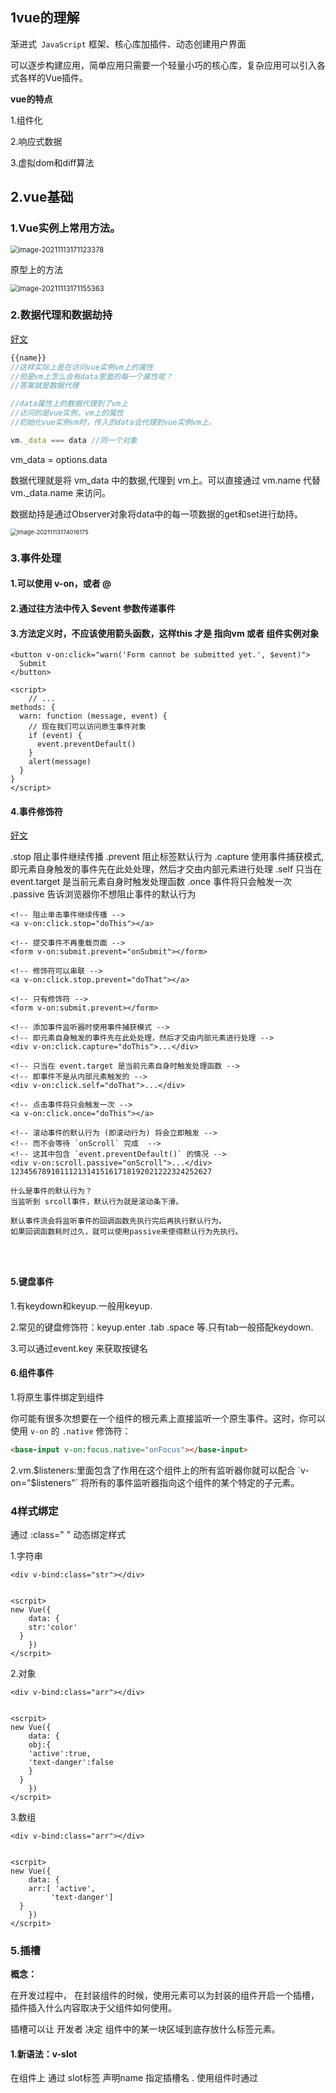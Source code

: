 ## 	1vue的理解

渐进式` JavaScript` 框架、核心库加插件、动态创建用户界面

可以逐步构建应用，简单应用只需要一个轻量小巧的核心库，复杂应用可以引入各式各样的Vue插件。



**vue的特点**

1.组件化

2.响应式数据

3.虚拟dom和diff算法



## 2.vue基础



### 1.Vue实例上常用方法。

<img src="https://raw.githubusercontent.com/LitterStudent/Cloud-picture/main/202112011359898.png?token=AP3MTU7DGMYJC4SDW3F5GMDBU4HX2" alt="image-20211113171123378" style="zoom:80%;" />



原型上的方法

<img src="https://raw.githubusercontent.com/LitterStudent/Cloud-picture/main/202112011359825.png?token=AP3MTU52JFBZARKRFXQHAB3BU4HYE" alt="image-20211113171155363" style="zoom: 80%;" />



### 2.数据代理和数据劫持

[好文](https://blog.csdn.net/weixin_44976833/article/details/104540455)

```js
{{name}}
//这样实际上是在访问vue实例vm上的属性
//但是vm上怎么会有data里面的每一个属性呢？
//答案就是数据代理

//data属性上的数据代理到了vm上
//访问的是vue实例，vm上的属性
//初始化vue实例vm时，传入的data会代理到vue实例vm上。

vm._data === data //同一个对象
```

vm_data = options.data

数据代理就是将 vm_data 中的数据,代理到 vm上。可以直接通过 vm.name 代替 vm._data.name 来访问。

数据劫持是通过Observer对象将data中的每一项数据的get和set进行劫持。

<img src="https://raw.githubusercontent.com/LitterStudent/Cloud-picture/main/202112011359538.png?token=AP3MTU5CWQU6FOQBSMBDS6TBU4HYI" alt="image-20211113174016175" style="zoom:67%;" />



### 3.事件处理

#### 1.可以使用 v-on，或者 @

#### 2.通过往方法中传入 $event 参数传递事件

#### 3.方法定义时，不应该使用箭头函数，这样this 才是 指向vm 或者 组件实例对象

```vue
<button v-on:click="warn('Form cannot be submitted yet.', $event)">
  Submit
</button>

<script>
    // ...
methods: {
  warn: function (message, event) {
    // 现在我们可以访问原生事件对象
    if (event) {
      event.preventDefault()
    }
    alert(message)
  }
}
</script>
```



#### 4.事件修饰符

[好文](https://blog.csdn.net/weixin_46071217/article/details/108654509)

.stop 阻止事件继续传播
.prevent 阻止标签默认行为
.capture 使用事件捕获模式,即元素自身触发的事件先在此处处理，然后才交由内部元素进行处理
.self 只当在 event.target 是当前元素自身时触发处理函数
.once 事件将只会触发一次
.passive 告诉浏览器你不想阻止事件的默认行为

```vue
<!-- 阻止单击事件继续传播 -->
<a v-on:click.stop="doThis"></a>

<!-- 提交事件不再重载页面 -->
<form v-on:submit.prevent="onSubmit"></form>

<!-- 修饰符可以串联 -->
<a v-on:click.stop.prevent="doThat"></a>

<!-- 只有修饰符 -->
<form v-on:submit.prevent></form>

<!-- 添加事件监听器时使用事件捕获模式 -->
<!-- 即元素自身触发的事件先在此处处理，然后才交由内部元素进行处理 -->
<div v-on:click.capture="doThis">...</div>

<!-- 只当在 event.target 是当前元素自身时触发处理函数 -->
<!-- 即事件不是从内部元素触发的 -->
<div v-on:click.self="doThat">...</div>

<!-- 点击事件将只会触发一次 -->
<a v-on:click.once="doThis"></a>

<!-- 滚动事件的默认行为 (即滚动行为) 将会立即触发 -->
<!-- 而不会等待 `onScroll` 完成  -->
<!-- 这其中包含 `event.preventDefault()` 的情况 -->
<div v-on:scroll.passive="onScroll">...</div>
123456789101112131415161718192021222324252627

什么是事件的默认行为？
当监听到 srcoll事件，默认行为就是滚动条下滑。

默认事件流会将监听事件的回调函数先执行完后再执行默认行为。
如果回调函数耗时过久，就可以使用passive来使得默认行为先执行。




```



#### 5.键盘事件

1.有keydown和keyup.一般用keyup. 

2.常见的键盘修饰符：keyup.enter .tab .space 等.只有tab一般搭配keydown.

3.可以通过event.key 来获取按键名



#### 6.组件事件

1.将原生事件绑定到组件

你可能有很多次想要在一个组件的根元素上直接监听一个原生事件。这时，你可以使用 `v-on` 的 `.native` 修饰符：

```html
<base-input v-on:focus.native="onFocus"></base-input>
```

2.vm.$listeners:里面包含了作用在这个组件上的所有监听器你就可以配合 `v-on="$listeners"` 将所有的事件监听器指向这个组件的某个特定的子元素。





### 4样式绑定



通过  :class=" " 动态绑定样式

1.字符串

```vue
<div v-bind:class="str"></div>


<scrpit>
new Vue({
    data: {
  	str:'color'
  }
    })
</scrpit>
```

2.对象

```vue
<div v-bind:class="arr"></div>


<scrpit>
new Vue({
    data: {
  	obj:{
  	'active':true,
    'text-danger':false
  	}
  }
    })
</scrpit>
```

3.数组

```vue
<div v-bind:class="arr"></div>


<scrpit>
new Vue({
    data: {
  	arr:[ 'active',
         'text-danger']
  }
    })
</scrpit>

```





### 5.插槽

**概念：**

在开发过程中， 在封装组件的时候，使用元素<slot>可以为封装的组件开启一个插槽，插件插入什么内容取决于父组件如何使用。

 插槽可以让 开发者 决定 组件中的某一块区域到底存放什么标签元素。





#### 1.新语法：v-slot    

在组件上 通过 slot标签 声明name 指定插槽名 . 使用组件时通过<template>和v-slot指定插槽名称。还有默认插槽。

```html
<div class="container">
  <header>
    <slot name="header"></slot>
  </header>
  <main>
    <slot></slot>
  </main>
  <footer>
    <slot name="footer"></slot>
  </footer>
</div>

<base-layout>
  <template v-slot:header>
    <h1>Here might be a page title</h1>
  </template>

  <p>A paragraph for the main content.</p>
  <p>And another one.</p>

  <template v-slot:footer>
    <p>Here's some contact info</p>
  </template>
</base-layout>
```

在组件上 通过 slot标签 声明name 指定插槽名 . 使用组件时通过<template>和v-slot指定插槽名称。还有默认插槽。

![image-20211223171502325](https://raw.githubusercontent.com/LitterStudent/Cloud-picture/main/image-20211223171502325.png)

#### 2.旧语法 ： slot:name

```html
<base-layout>
  <template slot="header">
    <h1>Here might be a page title</h1>
  </template>

  <p>A paragraph for the main content.</p>
  <p>And another one.</p>

  <template slot="footer">
    <p>Here's some contact info</p>
  </template>
</base-layout>

或者直接把 slot attribute 用在一个普通元素上：

<base-layout>
  <h1 slot="header">Here might be a page title</h1>

  <p>A paragraph for the main content.</p>
  <p>And another one.</p>

  <p slot="footer">Here's some contact info</p>
</base-layout>
```

#### 3.作用域插槽

##### 1.前言：渲染作用域

vue中有渲染作用域的概念，父级模板里的所有内容都是在父级作用域中编译的，子模版的所有内容都是在子作用域中编译的。

![image-20211223172402430](https://raw.githubusercontent.com/LitterStudent/Cloud-picture/main/image-20211223172402430.png)

```vue
//子组件  show-name
<template>
	<div>
        <template v-for="(item,index) in names" :key="item">
			<slot name='haha' :item="item" :index="index"></slot>
		</template>
    </div>
</template>

// 父组件
<template>
	<show-name>
    	<template v-solt:haha='slotProps'>
            <button>
            {{slotProps.item}}-{{slotProps.index}}    
    		</button>
		</template>
    </show-name>
</template>

// 当子组件只有一个插槽时，父组件在调用时可以省略 <template> ,直接将 v-slot 添加到 子组件标签上
// 独占默认插槽
<template>
	<show-name v-solt:haha='slotProps'>
            <button>
            {{slotProps.item}}-{{slotProps.index}}    
    		</button>
    </show-name>
</template>
```



## 3.组件

组件的优点：可以复用组件代码，可以使得js，html，css的引用关系明确。



### 1.创建组件的两种方式

```js
//1. 使用Vue.extend,传入options，生成一个 vuecomponent构造函数，然后将该构造函数传入new Vue中，Vue实例会自动帮我们调用vuecomponent构造函数
 var component = Vue.extend({
 //name :'ddd' 可以在Vue.exntnd中定义name指定组件在开发者工具中的名字
    template:'',
    data:function(){
        return {
            .......
        }
    },
    props:[],
    computed:{
        
    },
    methods:{
        
    },
    watch:{
        
    }
    )
     
//2.直接定义成对象，但是vue实例内部接收到组件对象时会自动调用Vue.extend方法
var component = {
    template:'',
    data:function(){
        return {
            .......
        }
    },
    props:[],
    computed:{
        
    },
    methods:{
        
    },
    watch:{
        
    }
```



### 2.组件的全局注册

```javascript
// 第一个参数组件名，就是我们在html了 使用的标签名

Vue.component('my-component-name',{
    template:'',
    data:function(){
        return {
            .......
        }
    },
    props:[],
    computed:{
        
    },
    methods:{
        
    },
    watch:{
        
    }
    
})

//全局注册后的组件，能够后面的new Vue() 创建的根实例种使用。
new Vue（{
 el:'',
 template:'',
 data:[],
 methods:{},
     ....
}）
```

### 3.局部注册

```javascript
//1.使用一个普通的对象来定义 一个组件
var component = {
    ...
}
//2.然后在new Vue() 的过程中加入进去，新生成的vue实例就可以在模板中使用设个组件
new Vue({
    el:'#app',
    components:{
    'conponent-name1':component
}
})

//使用ES6模块 看起来就是

import 'ComponentA' from './ComponentA.vue'

export default {
    components:{
        ComponentA
    }
}
    
```

### 4.组件开发层级



通过new Vue()生成 Root节点，

new Vue中只有一个组件app,app内再放入所有其他组件

<img src="https://raw.githubusercontent.com/LitterStudent/Cloud-picture/main/202112011359481.png?token=AP3MTU7OSXL7RWEA7OLNZXLBU4HYU" alt="image-20211114195055825" style="zoom:50%;" />



<img src="https://raw.githubusercontent.com/LitterStudent/Cloud-picture/main/202112011359664.png?token=AP3MTUZVR26O7SN2UFCLW7TBU4HYW" alt="image-20211114194942520" style="zoom:50%;" />



### 5.组件中的this指向

组件中的 methods中的函数,computed中的函数,watch中的函数,data中的函数，它们的this都是指向vueComponent



new Vue中的 methods中的函数,computed中的函数,watch中的函数,data中的函数，它们的this都是指向Vue实例



因为组件是可复用的 Vue 实例，所以它们与 `new Vue` 接收相同的选项，例如 `data`、`computed`、`watch`、`methods` 以及生命周期钩子等。仅有的例外是像 `el` 这样根实例特有的选项。



### 6.Vue.prototype

VueComponent.prototype.__proto __=== Vue.prototype

为了让vue组件的实例对象可以访问的vue原型上的方法。



![image-20211115000542851](https://raw.githubusercontent.com/LitterStudent/Cloud-picture/main/202112011359840.png?token=AP3MTUZ2GLUFRK22Q2A2A63BU4HY4)

### 7.Vue文件编写

1.Vue文件命名开头要大写 HelloWorld.vue

2.Vue内的style标签可以通过 scoped属性将样式作用范围限制到该Vue文件内。否则所有Vue文件的样式都会汇总到一个css文件，可能会重名。

3.可以通过安装less-loader来是的<style lang='less'>可执行。npm i less-loader@7  指定安装版本7，因为Vue@cli的webapck版本是4,只能用版本7,less版本8和9是为webpack5服务。



### 8.attributes

通常往一个组件上 添加 attribute可以分为两类，一类是 可以作为 prop的attribute(即自定义的 attribute),另一种是非prop的attribute(即标签内置的 attribute 如 id class style). 可以作为 prop的attribute。

后者的继承默认是继承在组件的根标签上的attribute中。如果不希望根标签继承 attribute ,可以在组件中设置 inheritAttrs:false,然后使用$attrs, 将attribute 绑定到要继承的标签上。

```vue
// header组件
<template>
<div>
	<h2 v-bind="$attrs ">
    </h2>    
</div>    
</template>

<script>
export default {
    inheritAttrs: false,
    props:{
        ....
    }
    ....
}
</script>
```

当组件时有多个根时，我们需要通过 $attrs 来指定要绑定到哪个根标签上。  

```vue
// header组件
<template>
<div v-bind = "$attrs">
	<h2>
    </h2>    
</div>
<div>
	<h2>
    </h2>    
</div>    
</template>

```



## 4.Vue@CLI

Vue脚手架创建的项目中：

页面在public/index.html中，创建了id为app的容器

<img src="https://raw.githubusercontent.com/LitterStudent/Cloud-picture/main/202112011359617.png?token=AP3MTUYRZSJNRPHHIYGGI3DBU4HY6" alt="image-20211115015114854" style="zoom:50%;" />

在入口文件src/main.js中，通过调用render函数的参数,creatElement()函数，将收到的App.vue编译成真正的DOM后挂载到了app上。

<img src="https://raw.githubusercontent.com/LitterStudent/Cloud-picture/main/202112011359071.png?token=AP3MTU2NXEVQSZJMYWGCLRDBU4HZC" alt="image-20211115015210797" style="zoom:50%;" />

1.import Vue from 'vue' ，通过ES6module语法导入的Vue是 vue.runtime.esm.js，没有解析模板的功能.无法像直接导入vue.js那样在new Vue的过程中直接通过 template 指定模板让vue编译。

2.导入残缺版的vue是因为后续webapck打包文件时会将Vue文件解析成浏览器识别的文件，不需要用到Vue.js的解析模板的功能。所以使用残缺版减少打包后的文件体积。

```
	关于不同版本的Vue：
	
		1.vue.js与vue.runtime.xxx.js的区别：
				(1).vue.js是完整版的Vue，包含：核心功能+模板解析器。
				(2).vue.runtime.xxx.js是运行版的Vue，只包含：核心功能；没有模板解析器。

		2.因为vue.runtime.xxx.js没有模板解析器，所以不能使用template配置项，需要使用
			render函数接收到的createElement函数去指定具体内容。
```

<img src="https://raw.githubusercontent.com/LitterStudent/Cloud-picture/main/202112011359523.png?token=AP3MTU2FZZ7P4HPWOSRV7X3BU4HZE" alt="image-20211115015628620" style="zoom: 50%;" />

<img src="https://raw.githubusercontent.com/LitterStudent/Cloud-picture/main/202112011359881.png?token=AP3MTUZEYQKEBSJCZKLBKRDBU4HZI" alt="image-20211115015500029" style="zoom: 80%;" />

<img src="https://raw.githubusercontent.com/LitterStudent/Cloud-picture/main/202112011359864.png?token=AP3MTU6OCJUUKENG5KJHUCTBU4HZM" alt="image-20211115015929613" style="zoom:50%;" />



### 1.vue.config.js

默认配置可以通过命令输出

vue inspect > output.js  



可以在package.json同层下添加vue.config.js 配置文件

[官方配置文档](https://cli.vuejs.org/zh/config/#pages)

```js
module.exports = {
  pages: {
    index: {
      // page 的入口
      entry: 'src/index/main.js',
   
  }
}
```



### 2.Vue中的webpack版本等信息

默认是4.46，稳定。

![image-20211115150954884](https://raw.githubusercontent.com/LitterStudent/Cloud-picture/main/202112011359503.png?token=AP3MTU73MLMPVNV5EIZ7NCLBU4HZU)



### 3.跨域解决

在开发情况下解决跨域，可以通过vue脚手架配置 webpack 自带的代理服务器。

端口号4000是真正服务器请求的端口地址。通过代理服务器请求8080端口。

代理服务器的根目录就是public目录。

缺点：只能配置一个服务器的代理服务器，public下有的静态资源会被默认加载出来，不会再向服务器发送请求。

```js
module.exports = {
  devServer: {
    proxy: 'http://localhost:4000'
  },
  port:8080
}
```



配置代理的第二种方式：

```js
module.exports = {
  devServer: {
    proxy: {
      '/api': {       //将带有api的路径 替换成空 ，再访问url
        target: '<url>',
        pathRewrite: {'^/api1':''}
        ws: true,
        changeOrigin: true
      },
      '/foo': {
        target: '<other_url>'
      }
    }
  }
}
```



### 4. NODE_ENV

首先介绍 **process.env**.  **process.env**是Node.js中的一个环境变量对象。vue-cli是由 webpack搭建的，而webapck是用node写的。

所以vue中可以访问到 process.env.

当使用  npm run serve 启动时 可以看到process.env的默认值是这样的。

![image-20211130221514735](https://raw.githubusercontent.com/LitterStudent/Cloud-picture/main/202112011359976.png?token=AP3MTU5XWVCELUB6IS2VVLDBU4HZY)

vue-cli有三种模式。如图。

![image-20211130221628922](https://raw.githubusercontent.com/LitterStudent/Cloud-picture/main/202112011400416.png?token=AP3MTU3YAU4NYH5GDKXCIULBU4HZ6)

所以我们可以通过在 .env.development 和.env.production 文件中分别配置不同的路径，例如BASE_URL。



### 5.执行原理

10集 开始

![image-20211222002035570](https://raw.githubusercontent.com/LitterStudent/Cloud-picture/main/image-20211222002035570.png)



执行 vue-cli-service serve 时，会到 node_modultes/bin 下找 vue-cli-service, 而 该文件是个软链接，真实地址是在 node_modules\@vue\cli-service\bin\vue-cli-service.js  下，

![image-20211222002728304](https://raw.githubusercontent.com/LitterStudent/Cloud-picture/main/image-20211222002728304.png)

所以会到 node_modules\@vue\cli-service\package.json 文件夹下执行bin 命令

![image-20211222004143983](https://raw.githubusercontent.com/LitterStudent/Cloud-picture/main/image-20211222004143983.png)

然后执行  node_modules\@vue\cli-service\bin\vue-cli-service.js  文件

command 就是 service 或者 build

![image-20211222004706763](https://raw.githubusercontent.com/LitterStudent/Cloud-picture/main/image-20211222004706763.png)

## 5.Vue组件自定义事件



1.props可以传入接收到父组件的数据或者**方法**，当是方法时可以通过方法修改父组件的数据。

2.可以通过**v-on监听组件**抛出的自定义事件，从而子组件向父组件传递信息。

3.也可以在父组件中的mouted函数内通过this.$ref获取子组件实例调用.$on或者.$once来注册监听事件

```js
	<!-- 通过父组件给子组件绑定一个自定义事件实现：子给父传递数据（第一种写法，使用@或v-on） -->
	    <Student @atguigu="getStudentName" @demo="m1"/>

		<!-- 通过父组件给子组件绑定一个自定义事件实现：子给父传递数据（第二种写法，使用ref） -->
		<Student ref="student" @click.native="show"/>
            
         mounted() {
			this.$refs.student.$on('atguigu',this.getStudentName) //绑定自定义事件
			// this.$refs.student.$once('atguigu',this.getStudentName) //绑定自定义事件（一次性）
		},
```

其中， 如果是在组件上，则$refs.名称 为 VueComponent 实例。如果在普通标签上，则输出的是普通标签。

![image-20211224094738058](https://raw.githubusercontent.com/LitterStudent/Cloud-picture/main/image-20211224094738058.png)



4.可以通过this.$ref.student.off()来解绑自定义事件

```js
mouted(){
 this.$ref.student.$on('myEvent',myfunciton)
}
```

5.当子组件实例实例被销毁时，或则vm实例被销毁时。子组件自定义的事件就会失效。但是原生事件仍然有效。

6.自定义事件的回调中的this.

```js
mounted() {
    //这样写getStudentName内的 this 是指向 父组件实例
    //推荐这么写
			this.$refs.student.$on('atguigu',this.getStudentName)
    //这样写 this是指向子组件实例 student
           this.$refs.student.$on('atguigu',function(){
               console.log(this)
           })
			}

```

7.在组件上设置监听事件vue都默认将这些事件看做自定义事件，即不是原生事件，要想在vue组件上监听原生事件就得加.native.这样vue就会在组件的模板的根元素上添加原生事件监听。

```js
<student @click.natve = "myAction" />
```



## 6.Vue中的动画

通过 <transition> 标签将要使用动画的一个元素包裹在内，如果是多个元素要使用动画，可以使用<transition-group>包裹多个标签，同时需要在每个标签上添加key.



Vue的动画有6个状态, v-enter-from ,v-leave-to:刚进入, v-enter-to v-leave-from:刚要退出。当使用transition过度效果实现动画时就要用到这四个属性。

1. `v-enter-from`：定义进入过渡的开始状态。在元素被插入之前生效，在元素被插入之后的下一帧移除。
2. `v-enter-active`：定义进入过渡生效时的状态。在整个进入过渡的阶段中应用，在元素被插入之前生效，在过渡/动画完成之后移除。这个类可以被用来定义进入过渡的过程时间，延迟和曲线函数。
3. `v-enter-to`：定义进入过渡的结束状态。在元素被插入之后下一帧生效 (与此同时 `v-enter-from` 被移除)，在过渡/动画完成之后移除。
4. `v-leave-from`：定义离开过渡的开始状态。在离开过渡被触发时立刻生效，下一帧被移除。
5. `v-leave-active`：定义离开过渡生效时的状态。在整个离开过渡的阶段中应用，在离开过渡被触发时立刻生效，在过渡/动画完成之后移除。这个类可以被用来定义离开过渡的过程时间，延迟和曲线函数。
6. `v-leave-to`：离开过渡的结束状态。在离开过渡被触发之后下一帧生效 (与此同时 `v-leave-from` 被移除)，在过渡/动画完成之后移除。

![image-20211224214336852](https://raw.githubusercontent.com/LitterStudent/Cloud-picture/main/image-20211224214336852.png)

### 1.过渡动画

实现案例

```vue
<template>
  <div>
    <transition name='title2'>
      <h2 v-show="isShow">nihao</h2>
    </transition>
    <button @click="btnClick">显示|消失</button>
  </div>
</template>

<script>
export default {
  name: 'App',
  data(){
    return {
      isShow:true
    }
  },
  components:{
  },
  methods:{
    btnClick(){
      this.isShow = !this.isShow
    }
  }
}
</script>

<style>

.title2-enter-from,.title2-leave-to {
  transform: translateX(200px);
  opacity: 0;
}
.title2-leave-from,.title2-enter-to {
  transform: translateX(0px);
  opacity: 1;
}
.title2-enter-active,.title2-leave-active {
  transition: all  2s ease;
}

</style>
```

实现原理：

当插入或删除包含在 transition 组件中的元素时，Vue会做以下处理：

1.自动嗅探目标元素是否使用了css过渡或者动画，如果有，那么在恰当的时机添加，删除 css 类名。

2.如果 transition 组件提供了 javaScript 钩子函数，这些钩子函数将在恰当的时机被调用。

![GIF2](https://raw.githubusercontent.com/LitterStudent/Cloud-picture/main/GIF2.gif)



![image-20211224221113919](https://raw.githubusercontent.com/LitterStudent/Cloud-picture/main/image-20211224221113919.png)



![image-20211224220934406](https://raw.githubusercontent.com/LitterStudent/Cloud-picture/main/image-20211224220934406.png)



### 2.关键帧动画 animation

但是我们直接使用 anmation 去指定动画 ，只使用另外两个属性就可: v-enter-active ,v-leave-active.

![image-20211224214336852](https://raw.githubusercontent.com/LitterStudent/Cloud-picture/main/image-20211224214336852.png)

案例一

```vue
<template>
  <div>
    <!-- animation 动画 -->
    <button @click="btnClick">显示|消失</button>
    <transition name='title2'>
      <h2 v-show="isShow">nihao</h2>
    </transition>
  </div>
</template>

<script>


export default {
  name: 'App',
  data(){
    return {
      isShow:true
    }
  },
  components:{
  },
  methods:{
    btnClick(){
      this.isShow = !this.isShow
    }
  }
}
</script>

<style>


.title2-enter-active {
  animation: bounce 1s ease;
}
.title2-leave-active {
  animation: bounce 1s ease reverse;
}


@keyframes bounce{
  0% {
    transform: scale(0);
  }

  50% {
    transform: scale(1.2);
  }

  100% {
    transform: scale(1);
  }
}

#app {
  font-family: Avenir, Helvetica, Arial, sans-serif;
  -webkit-font-smoothing: antialiased;
  -moz-osx-font-smoothing: grayscale;
  text-align: center;
  color: #2c3e50;
  margin-top: 60px;
}
</style>

```

![GIF3](https://raw.githubusercontent.com/LitterStudent/Cloud-picture/main/GIF3.gif)

案例二

```js
/* 可以设置不同的进入和离开动画 */
/* 设置持续时间和动画函数 */
.slide-fade-enter-active {
  transition: all .3s ease;
}
.slide-fade-leave-active {
  transition: all .8s cubic-bezier(1.0, 0.5, 0.8, 1.0);
}
.slide-fade-enter, .slide-fade-leave-to
/* .slide-fade-leave-active for below version 2.1.8 */ {
  transform: translateX(10px);
  opacity: 0;
}
```

<img src="https://raw.githubusercontent.com/LitterStudent/Cloud-picture/main/202112011400016.png?token=AP3MTU6QVS2PPJRCLYWAIPDBU4H2M" alt="image-20211116150200322" style="zoom:50%;" />

<img src="https://raw.githubusercontent.com/LitterStudent/Cloud-picture/main/202112011400483.png?token=AP3MTU2JY7DCYCTK5V75WQDBU4H2Q" alt="image-20211116150149154" style="zoom:50%;" />

### 3.transition标签额外属性

#### 1.mode

<transition>标签除了 name属性，比较常用的还有 mode属性。当标签内有两个以上的元素要切换时，一个会执行消失动画，一个会执行显示动画，默认情况下是两个元素同时执行的，如下面图一所示。然而如果把这些标签替换成组件的话，这样的显示就会看起来很乱。当我们使用动态组件，或者使用路由的时候，来回切换组件时，我们不希望切换的两个组件之间的消失和显示动画一起执行，而是先让当前组件先消失，切换到目标组件再出现。如下面的图二所示。

![GIF - 副本](https://raw.githubusercontent.com/LitterStudent/Cloud-picture/main/GIF%20-%20%E5%89%AF%E6%9C%AC.gif)

​								----------------------------------------------------------------分割线-----------------------------------------------------------

![GIF4](https://raw.githubusercontent.com/LitterStudent/Cloud-picture/main/GIF4.gif)

代码如下

```vue
<template>
  <div>
    <button @click="btnClick">显示|消失</button>
    <transition name='title2' >
      <h2 v-if="isShow">nihao2</h2>
      <h2 v-else>hello1</h2>
    </transition>
  </div>
</template>

<script>


export default {
  name: 'App',
  data(){
    return {
      isShow:true
    }
  },
  components:{
  },
  methods:{
    btnClick(){
      this.isShow = !this.isShow
    }
  }
}
</script>

<style>

.title2-enter-from,.title2-leave-to {
  transform: translateX(200px);
  opacity: 0;
}
.title2-leave-from,.title2-enter-to {
  transform: translateX(0px);
  opacity: 1;
}

.title2-enter-active,.title2-leave-active {
  transition: all  2s ease;
}

#app {
  font-family: Avenir, Helvetica, Arial, sans-serif;
  -webkit-font-smoothing: antialiased;
  -moz-osx-font-smoothing: grayscale;
  text-align: center;
  color: #2c3e50;
  margin-top: 60px;
}
</style>

```

而 <transition>标签上的 mode属性可以指定 哪一个动画（显示或者消失）先执行。

mode: out-in  先执行消失动画，再执行进入动画

​			in-out  先执行进入动画，再执行消失动画

这是 out-in 

![GIF4](https://raw.githubusercontent.com/LitterStudent/Cloud-picture/main/GIF4.gif)

这是 in-out

![GIF5](https://raw.githubusercontent.com/LitterStudent/Cloud-picture/main/GIF5.gif)

#### 2. appear

当我们希望第一次加载页面时就能显示动画，就可以 加上 appear标签。

![GIF6](https://raw.githubusercontent.com/LitterStudent/Cloud-picture/main/GIF6.gif)



#### 3.动画attribute

![image-20211225104901392](https://raw.githubusercontent.com/LitterStudent/Cloud-picture/main/image-20211225104901392.png)

![image-20211225104831661](https://raw.githubusercontent.com/LitterStudent/Cloud-picture/main/image-20211225104831661.png)



### 4.animate.css

1.导入 nm install animate.css 

2.在 main.js 导入 import './animate.css'

3.在 enter-active 和 leave-active 类上分别添加相反的 animation 动画

[animate.css官网](https://animate.style/) ，可以找到动画名称和效果

```css
.title2-enter-active {
  animation: backInDown  0.5s ease;
}
.title2-leave-active{
  animation: backInDown  0.5s ease reverse;
}
```

4.当使用<transition>标签上的attribute指定动画时，需要添加 **animate__animated**，这时一个基础样式。

![image-20211225104831661](https://raw.githubusercontent.com/LitterStudent/Cloud-picture/main/image-20211225104831661.png)

查看源代码可以看到，animated实现了 animation 的 时间间隔等的设置。

![image-20211225105813882](https://raw.githubusercontent.com/LitterStudent/Cloud-picture/main/image-20211225105813882.png)

### 5.gsap

某些情况下我们希望通过js来完成动画。可以使用 gsap 库。     

#### 1.transition的js钩子

![image-20211225112728935](https://raw.githubusercontent.com/LitterStudent/Cloud-picture/main/image-20211225112728935.png)



2.安装 gasp. npm install gasp 

3.在使用的 js 代码中 导入 import 'gsap'

4.一般都是在 enter 和 after中使用 gsap

![image-20211225112934901](https://raw.githubusercontent.com/LitterStudent/Cloud-picture/main/image-20211225112934901.png)



5.案例

![GIF7](https://raw.githubusercontent.com/LitterStudent/Cloud-picture/main/GIF7.gif)

```vue
<template>
  <div>
    <input type="number" step="100" v-model="counter">
    <h2>当前的number为 {{ showNumber.toFixed(0) }}</h2>
  </div>
</template>

<script>
import gsap from 'gsap'

export default {
  name: 'App',
  data(){
    return {
      isShow:true,
      counter:0,
      showNumber:0
    }
  },
  components:{
  },
  watch:{
    counter(newValue){
      gsap.to(this,{ duration:1,showNumber: newValue});
    }
  },
  methods:{
    btnClick(){
      console.log(this.isShow)
      this.isShow = !this.isShow
    }
  }
}
</script>

<style>

.title2-enter-active {
  animation: backInDown  0.5s ease;
}
.title2-leave-active{
  animation: backInDown  0.5s ease reverse;
}
#app {
  font-family: Avenir, Helvetica, Arial, sans-serif;
  -webkit-font-smoothing: antialiased;
  -moz-osx-font-smoothing: grayscale;
  text-align: center;
  color: #2c3e50;
  margin-top: 60px;
}
</style>

```



### 6.transition-group

当要使用列表（即多个元素）动画时，就得使用 transition-group.可以通过 tag 来声明 将 <transition-group> 替换成某个元素。

![image-20211225135936264](https://raw.githubusercontent.com/LitterStudent/Cloud-picture/main/image-20211225135936264.png)

当元素为块级元素时，无法显示完整动画，要显示动画效果的话，要display:inline-block

![GIF8](https://raw.githubusercontent.com/LitterStudent/Cloud-picture/main/GIF8.gif)

```vue
<template>
  <div>
      <div>
      <button @click="addNum">添加数字</button>
      <button @click="deleteNum">删除数字</button>
      </div>
      <transition-group name="dong" tag='p'>
        <span v-for="(item,index) in arr" :key='index' style="margin:10px;display:inline-block">{{item}}</span>
      </transition-group>
  </div>
</template>

<script>
import gsap from 'gsap'

export default {
  name: 'App',
  data(){
    return {
      arr:[1,2,3,4,5],
      nowCount:5
    }
  },
  components:{
  },
  watch:{
    counter(newValue){
      gsap.to(this,{ duration:1,showNumber: newValue});
    }
  },
  methods:{
    addNum(){
      const random = (Math.random()*this.arr.length).toFixed(0)
      this.arr.splice(random,0,++this.nowCount)
    },
    deleteNum(){
      this.arr.splice(this.arr.length-1,1)
    }
  }
}

</script>

<style>

.dong-enter-from,.dong-leave-to{
  opacity: 0;
  transform: translateY(20px);
}
.dong-enter-to,.dong-leave-from{
  opacity: 1;
}
.dong-enter-active,.dong-leave-active {
  transition: all 1s ease;
}


#app {
  font-family: Avenir, Helvetica, Arial, sans-serif;
  -webkit-font-smoothing: antialiased;
  -moz-osx-font-smoothing: grayscale;
  text-align: center;
  color: #2c3e50;
  margin-top: 60px;
}
</style>

```

进一步完善案例一：案例一中只有 新加入的元素有动画。

![image-20211225140423426](https://raw.githubusercontent.com/LitterStudent/Cloud-picture/main/image-20211225140423426.png)

所以只要加上这一项就会有动画,vue内部会自动帮我们完成 transform 的动画

```css
.dong-move {
  transition: transform 1s ease;
}
```

但是只有在加入新元素时，其他元素才有动画效果，删除时还是很生硬地瞬间移动。这是因为在原有元素被删除的动画执行的过程中，元素仍然占有位置，所以其他元素无法执行动画。

![GIF9](https://raw.githubusercontent.com/LitterStudent/Cloud-picture/main/GIF9.gif)



我们可以将要离开的元素声明，相对定位让其占有的空间释放，这样其他元素就能执行动画了。

```css
.dong-leave-active {
  position: absolute;
}
```

![GIF10](https://raw.githubusercontent.com/LitterStudent/Cloud-picture/main/GIF10.gif)

## 7.常用请求库 

[请求头content-type格式好文](https://blog.csdn.net/baichoufei90/article/details/84030479)

### 1.axios

```js
import axios from 'axios'

axios({
    url:'https://some-domain.com/api/',
    method:'post',//默认
     headers: { //请求头
          'Content-Type': 'application/json'  //默认值
    },
    params:{
      name:'xiaoming'   //请求参数
      age:12
    },
    data:{//请求体
       
    }
})

export default myAxios;
```

| 值                                | 描述                                                         |
| --------------------------------- | ------------------------------------------------------------ |
| application/x-www-form-urlencoded | 在发送前编码所有字符（默认）                                 |
| multipart/form-data               | 不对字符编码。在使用包含文件上传控件的表单时，必须使用该值。 |
| application/json                  | 作为请求头告诉服务端**消息主体是序列化的JSON字符串**。除低版本的IE，基本都支持。 |
| text/plain                        | 空格转换为 “+” 加号，但不对特殊字符编码。                    |



有时候后端要求Content-Type必须以application/x-www-form-urlencoded形式，那么通过上面传递的参数，后端是收不到的，我们必须对参数数据进行所谓的序列化处理才行，让它以普通表单形式(键值对)发送到后端，而不是json形式.

通过 `headers` 来指定Content-Type的形式，对于 `transformRequest` 就是允许在向服务器发送前，修改请求数据，但只能用在 'PUT'，'POST' 和 'PATCH' 这几个请求方法，且后面数组中的函数必须返回一个字符串，或 ArrayBuffer，或 Stream，更多的还有 `transformResponse` 能在传递给 then/catch 前，允许修改响应数据，

```js
import myAxios from './axios';

export function loginAPI(paramsList) {
  return myAxios({
    url: '/api/login',
    method: 'post',
    data: paramsList,
    headers: {
      'Content-Type': 'application/x-www-form-urlencoded'
    },
    transformRequest: [
      (data) => {
        let result = ''
        for (let key in data) {
          result += encodeURIComponent(key) + '=' + encodeURIComponent(data[key]) + '&'
        }
        return result.slice(0, result.length - 1)
      }
    ],
  });
}

```



### 2.封装axios

1.通过process.env环境变量对象来指定 axios 中的 baseUrl，对于不同模式（开发，生成，测试）下发送请求到不同的url。

2.通过 timeout 字段设置请求超时时间

3.通过withCredentials: true设置允许携带cookies

4.通过methods指定请求方法，params指定请求参数，data指定请求体数据

5.通过headers设置请求头 content-type等。'application/json; charset=utf-8' 'application/x-www-form-urlencoded; charset=utf-8' 'multipart/form-data'





## 8 MVVM

Model  View  ViewModel

`Model-View-ViewModel` ，` Model` 表示数据模型层。` view` 表示视图层，` ViewModel` 是` View` 和` Model` 层的桥梁。视图变化触发模型修改，用到的时**事件监听**。模型变化触发视图变化，用到的是**数据绑定**。

（1）View 层

```
<div id="app">
    <p>{{message}}</p>
    <button v-on:click="showMessage()">Click me</button>
</div>
```

（2）ViewModel 层

```
var app = new Vue({
    el: '#app',
    data: {  // 用于描述视图状态   
        message: 'Hello Vue!', 
    },
    methods: {  // 用于描述视图行为  
        showMessage(){
            let vm = this;
            alert(vm.message);
        }
    },
    created(){
        let vm = this;
        // Ajax 获取 Model 层的数据
        ajax({
            url: '/your/server/data/api',
            success(res){
                vm.message = res;
            }
        });
    }
})
```

（3） Model 层

```
{
    "url": "/your/server/data/api",
    "res": {
        "success": true,
        "name": "IoveC",
        "domain": "www.cnblogs.com"
    }
}
```



## 9.响应式原理（数据绑定实现原理）

[好文](https://juejin.cn/post/6844903903822086151#heading-1)

**数据劫持+观察者模式**

`第一种说法： Object.defineProperty` 重新定义` data` 中所有的属性，` Object.defineProperty` 可以使数据的获取与设置增加一个拦截的功能，**拦截属性的获取，进行依赖收集。拦截属性的更新操作，进行通知。**

第二种说法：对象内部通过 defineReactive 方法，使用 Object.defineProperty 将属性进行劫持（只会劫持已经存在的属性），数组则是通过重写数组方法来实现。当页面使用对应属性时，每个属性都拥有自己的 dep 属性，存放他所依赖的 watcher（依赖收集），当属性变化后会通知自己对应的 watcher 去更新(派发更新)。



第三种说法：每当new一个vue实例时，内部通过initData初始化数据，然后调用Observer对数据进行观察。如果数据是对象类型，就会通过遍历对象属性分别调用defineReactive方法。在defineReactive先生成一个dep订阅器实例，然后调用Object.defineProperty()来拦截数据,添加set和get分别对获取数据设置数据进行拦截。在获取数据时，初始化相应的订阅者实例watcher添加到dep订阅器实例中，当设置数据时，依赖收集器通知相应的订阅者对象实例watcher去进行相应的更新操作等（重新渲染dom等）。

Observer（观察者）：Observer观查传入的data对象。遍历data对象并通过defineProperty(obj,key,{get，set})去拦截每个数据的获取与设置

<img src="https://raw.githubusercontent.com/LitterStudent/Cloud-picture/main/202112011400959.png?token=AP3MTU25FWZNRK37KG774WDBU4H24" alt="image-20211017212021275" style="zoom: 67%;" />

### 1.Vue.set()

Vue 不允许动态添加根级别的响应式 property。所以你必须在初始化实例前声明所有根级响应式 property，哪怕只是一个空值：

```js
var vm = new Vue({
  data:{
    a:1
  }
})

// `vm.a` 是响应式的

//Vue 不允许动态添加根级别的响应式 property。
vm.b = 2
vm._data.b = 2
// `vm.b` 是非响应式的
```



#### 1.对于对象



但是，对于已经创建的实例，可以使用 `Vue.set(object, propertyName, value)` 方法向**data内的对象**添加响应式 property。

例如，对于：

```js
Vue.set(vm.someObject, 'b', 2)
Vue.set(vm._data.someObject, 'b', 2)
```

还可以使用 `vm.$set` 实例方法，这也是全局 `Vue.set` 方法的别名：

```js
//this 可以是在方法内
this.$set(this.someObject,'b',2)
```



#### 2.对于数组

Vue 不能检测以下数组的变动：

1. 当你利用索引直接设置一个数组项时，例如：`vm.items[indexOfItem] = newValue`
2. 当你修改数组的长度时，例如：`vm.items.length = newLength`

```js
var vm = new Vue({
  data: {
    items: ['a', 'b', 'c']
  }
})
vm.items[1] = 'x' // 不是响应性的
vm.items.length = 2 // 不是响应性的

//vm.items[indexOfItem] = newValue 相同的效果，同时也将在响应式系统内触发状态更新：
// Vue.set
Vue.set(vm.items, indexOfItem, newValue)
// Array.prototype.splice
vm.items.splice(indexOfItem, 1, newValue)

vm.$set(vm.items, indexOfItem, newValue)

//这样可以过滤掉c
vm.items = vm.items.filter(item=>item!='c')
```





## 10.为什么 data 是一个函数

组件中的data写成函数，数据以函数返回形式获取。这样每次**复用**一个组件时，都会获取到一份新的data.实现各自数据的独立。如果data是用对象写的话，所有的组件实例就会共用一个data对象。



## 11.vue组件通讯的方式



1.props 和 $emit. 子组件通过props接收父组件传递的数据，然后$emit触发事件向父组件传递数据。 $emit(eventName,[...args])

2.通过$parent和$children获取当前组件的父组件和组件

3.VueX状态管理。

4.父组件中通过**$ref**获取获取**子组件实例**的方法和属性。$ref是一个对象，持有注册过 [`ref` attribute](https://cn.vuejs.org/v2/api/#ref) 的所有 DOM 元素和组件实例。

5.事件总线 Event Bus.通过一个空的 Vue 实例作为中央事件总线（事件中心），用它来触发事件和注册监听事件，从而实现任何组件间的通信，包括父子、隔代、兄弟组件。

通过 组件通过 $on 订阅事件名以及事件的回调，通过$emit发布事件并携带相关参数。一般是$emit传递出数据。

当子组件要改变父组件的值是可以在父组件中 $on 订阅事事件名，在回调中改变父组件的值。子组件通过$emit 发布事件并携带数据传入回调函数中。

两种方式添加事件总线：

<img src="https://raw.githubusercontent.com/LitterStudent/Cloud-picture/main/202112011400073.png?token=AP3MTU6Q54BYEJ5MDLDJS7TBU4H3G" alt="image-20211115220810491" style="zoom:50%;" />



<img src="https://raw.githubusercontent.com/LitterStudent/Cloud-picture/main/202112011400057.png?token=AP3MTUZRQUVXKGKUPMNWN53BU4H3I" alt="image-20211115224022809" style="zoom: 67%;" />

<img src="https://raw.githubusercontent.com/LitterStudent/Cloud-picture/main/202112011400543.png?token=AP3MTU6QFNUUOHLUACEX3DTBU4H3K" alt="image-20211115220840076" style="zoom:50%;" />

<img src="C:\Users\15439\AppData\Roaming\Typora\typora-user-images\image-20211115220848825.png" alt="image-20211115220848825" style="zoom:50%;" />

在组件中通过$on 注册事件，在组件销毁时 beforeDestroy()调用$off 来 取消事件注册。

![image-20211115222139776](https://raw.githubusercontent.com/LitterStudent/Cloud-picture/main/202112011400263.png?token=AP3MTU56AA7IJBKWFRLCSALBU4H3S)



## 12.Vue的生命周期

vue的生命周期是 指 vue 实例的创建，初始化数据，编译模板，渲染,挂载Dom,更新,渲染，卸载的一系列过程。

1. new Vue 实后，初始化了一个空的Vue对象，该对象内只有一些默认的生命周期函数和默认事件。

   2.beforeCreate()：vue实例刚创建，data和methods都未初始化，还不能使用

   3.进行数据代理和数据劫持。将data数据代理到vm上。通过Obesever对象对data进行数据拦截，实现数据的响应式

   4.created():vue实例已完全创建。data和methods可以使用。

   6.vue开始编译模板，生成虚拟dom到内存当中。

   5.beforeMount:此时模板已经被渲染到内存当中，但未挂载到页面上

   6.将内存中的虚拟dom转换为真实的dom挂载页面

   7.mounted:模板挂载到页面上,如果操作dom,最早只能再mounted阶段 

   8.beforeUpadte:数据更新完成时调用，但是视图还未更新。可以在这个时候对进一步修改数据，不会触发重新渲染

   9.将新旧虚拟dom进行对比，然后更新到真实dom。

  10.updated:Dom已经完成了跟新。这个不能再更新数据。因为可能导致无限循环跟新。

  11.调用$destory函数，完全销毁vm实例，清除它与其他实例的连接，解绑它的全部自定义事件监听器和全部指令。

  12.**beforeDestroy**： 实例销毁之前调用。在这一步，实例仍然完全可用。在这时会进行善后收尾工作，比如清除计时器。

  13.**destroy**：Vue 实例销毁后调用。

**vue实例销毁后自定义事件会失效，但是原生dom事件依然有效。**

**activated** keep-alive 专属，组件被激活时调用。 因为使用 keep-alive 后的组件在切换的过程中不会触发其他生命周期钩子函数，但是我们确实希望监听到 进入组件和离开组件的时机。 所以有了这两个生命周期钩子函数。

**deactivated** keep-alive 专属，组件被销毁时调用

<img src="https://raw.githubusercontent.com/LitterStudent/Cloud-picture/main/202112011400752.png?token=AP3MTU5PNC75XJSHRGHK2DDBU4H34" alt="16ca74f183827f46_tplv-t2oaga2asx-watermark (1)" style="zoom:200%;" />

异步请求在哪一步发起？

可以在钩子函数 created、beforeMount、mounted 中进行异步请求，因为在这三个钩子函数中，data 已经创建，可以将服务端端返回的数据进行赋值。

如果异步请求不需要依赖 Dom 推荐在 created 钩子函数中调用异步请求，因为在 created 钩子函数中调用异步请求有以下优点：

- 能更快获取到服务端数据，减少页面  loading 时间；
- ssr  不支持 beforeMount 、mounted 钩子函数，所以放在 created 中有助于一致性；



## 13.v-if 和 v-show 的区别

v-if:是**“真正”的条件渲染**，因为它会确保在切换过程中条件块内的事件监听器和子组件适当地被**销毁**和**重建**。而且是惰性的，如果初始化渲染时条件值为假。则不什么也不做。直到为真时才渲染条件块。

v-show :下的元素始终都会被渲染。并且只是简单css切换。



v-if有着更高的切换开销，v-show有着较高的初始化渲染开销。

如果需要频繁地切换，则应使用v-show.

如果运行时条件很少改变，则使用v-if.



当v-if指令附属于普通元素时，v-if指令状态变化会使得父组件的dom发生变化，父组件将会更新视图，所以会触发父组件的beforeUpdate和updated钩子函数。

当v-if指令令附属于组件时，v-if指令状态变化对父组件的影响和上一条一致，但是对于本身组件的生命周期的影响是不一样的。

1. v-if从false切换到true时，会触发beforeCreate，created，beforeMount，mounted钩子。 2.v-if从true切换到false时，会触发beforeDestroy和destroyed钩子函数。



```vue
// v-if 可以 搭配 tmeplate使用
// template标签不会被渲染出来，可以减少v-if上的标签

<template>
<template v-if="isShow">
 ......
</template>

<template v-else>
.....
</template>

</template>
```







## 14.V-model 

**单项数据流的过程，传入给子组件的值只能通过父元素来修改。**

v-model就是语法糖。内部是不同类型的输入元素绑定不同的property 和监听不同事件。

例如 input  type 为 text 时 绑定的时 value和监听input事件。

<img src="https://raw.githubusercontent.com/LitterStudent/Cloud-picture/main/202112040101788.png" alt="image-20211204005358414" style="zoom: 80%;" />

常见的表单元素

1.**input**元素常用有4种：text文本框,checkbox复选框，ridio单选按钮，submit提交按钮。

2.**textarea** 元素

3.**select** 元素

text文本框 **textarea**文本域 输入时 会触发 input 事件

checkbox复选框， 点击复选框会触发 **change** 事件，改变 元素的 checked 值。复选框可以为一个也可以为一组。

![image-20211204010713582](https://raw.githubusercontent.com/LitterStudent/Cloud-picture/main/202112040150255.png)

<img src="https://raw.githubusercontent.com/LitterStudent/Cloud-picture/main/202112040127555.png" alt="image-20211204012732236" style="zoom:80%;" />

ridio 单选按钮通过name指定同一组单选按钮，也是点击复选框会触发 **change** 事件，改变 元素的 checked 值。单选按钮必须为一个以上。

![image-20211204013638059](https://raw.githubusercontent.com/LitterStudent/Cloud-picture/main/202112040150008.png)

select元素默认触发的时 change事件 ，改变 value 值获取的时option上的value.

![image-20211204014846074](https://raw.githubusercontent.com/LitterStudent/Cloud-picture/main/202112040150796.png)

![image-20211204015017926](https://raw.githubusercontent.com/LitterStudent/Cloud-picture/main/202112040150937.png)

### 1.基础

若<input type='text'>,v-model绑定的是value，是输入的值。

若<input type='radio'>,v-model绑定的是value，要给value指定值

![image-20211114131325660](https://raw.githubusercontent.com/LitterStudent/Cloud-picture/main/202112011400337.png?token=AP3MTU3EXNAZYJNOJ2YDF23BU4H4G)

若<input type='checkbok'>,如何没有配置value,那么v-model收集的是checked（布尔值）,**而且v-model绑定的值只能在一个checkbox上**。

​                                                          如果配置了value,那么v-model收集的是value.且v-model绑定的应该是一个数组	

**单个复选框，绑定到布尔值。多个复选框，绑定到同一个数组：**

<img src="https://raw.githubusercontent.com/LitterStudent/Cloud-picture/main/202112011400608.png?token=AP3MTUYCQZHLJGOPBYNXJSTBU4H4K" alt="image-20211114174035803" style="zoom:67%;" />

v-model的三个修饰符.  .trim 去除首尾空格, number：输入的只能是数字，lazy:失去焦点时再收集



**select** 单选时绑定字符串,多选时绑定数组。

<img src="https://raw.githubusercontent.com/LitterStudent/Cloud-picture/main/202112040152829.png" alt="image-20211204015221546" style="zoom: 80%;" />





### 2.**将V-model绑定到组件上时，组件内部应该如何封装？**

一个组件上的 `v-model` **默认会利用名为 `value` 的 prop 和名为 `input` 的事件**，但是像单选框、复选框等类型的输入控件可能会将 `value` attribute 用于[不同的目的](https://developer.mozilla.org/en-US/docs/Web/HTML/Element/input/checkbox#Value)。`model` 选项可以用来避免这样的冲突：

在自定义组件内部可以通过model属性，来指定组件上v-model传入的值和监听的事件。

```js
Vue.component('base-checkbox', {
  model: {
    prop: 'checked',
    event: 'change'
  },
  props: {
    checked: Boolean
  },
  template: `
    <input
      type="checkbox"
      v-bind:checked="checked"
      v-on:change="$emit('change', $event.target.checked)"
    >
  `
})
```





## 15.vue的内置命令



1.v-bind

2.v-model

3.v-on

```js
// v-on 和 v-bind 的语法糖
// 当绑定的属性和监听的事件多时，可以使用对象

<div v-bind="{name: MyName , age: MyAge}" >
</div>

<div v-on={click:clickEvent , mousemove: mouseMove}>
</div>

```



4.v-if v-else

5.v-show

6.v-for  列表渲染



7.v-text:与插值语法类型,但是只将插入的内容当做文本插入，不会当作节点插入。插值语法插入的值可以被当作节点。

```html
<div v-text='str'></div>
<div> {{ str }}}<div>

str = '<div>你好</div>';
```

8.v-html：与插值语法类型，会当作节点插入。

9.v-cloak:在vue实例创建完成后就会删除该属性，可以通过该属性配合css样式解决网速慢出现插值语法{{}}的问题。

10.v-once所在的节点在初次动态渲染后就视为静态内容，后续数据改变不修改该节点的视图。

11.v-pre可以跳过指定节点的编译过程



## 16.怎样理解 Vue 的单向数据流

数据总是从父组件传到子组件，子组件没有权利修改父组件传过来的数据，只能请求父组件对原始数据进行修改。这样会防止从子组件意外改变父级组件的状态，从而导致你的应用的数据流向难以理解。

父组件通过props传递的数据如果发生改变时，子组件接收到数据也会发生改变，视图也会发生响应式变化





## 17.v-if 与 v-for 为什么不建议一起使用

v-for 和 v-if 不要在同一个标签中使用,因为解析时先解析 v-for 再解析 v-if。如果遇到需要同时使用时可以考虑写成计算属性的方式。





## 18. computed 和 watch 

computed是计算属性，依赖于**其他值**计算得到结果。并且会对结果进行缓存。只有当依赖的数据变化时才会重新计算更新缓存。如果一个数据依赖于其他数据就可以使用computed。

**使用方式**：和普通的data一样，直接通过 属性名访问即可。不用加（）。

**使用场景**：计算总价格，过滤某些数据；

为什么需要缓存？

可以优化性能，获取一个值可以不用每次都计算，直接拿缓存。而且因为响应式依赖，每次依赖更新的时候都会更新缓存。

```javascript
computed:{
	reverseMessage:funciton(){
	 return this.message.split("").reverse().join("")
	}
}
```

computed 默认只有getter，也可以设置getter

```
computed:{
   fullName:{
     set:function(){
     
     },
     get:function(){
     
     }
   }
}
```

wathc时监听**数据**变化而需要做一些事件，常用于异步或开销较大的操作。

使用场景：

```javascript
//1.监控路由对象
new Vue({
        el: '#app',
        router: router, //开启路由对象
        watch: {
          '$route': function(newroute, oldroute) {
            console.log(newroute, oldroute);
            //可以在这个函数中获取到当前的路由规则字符串是什么
            //那么就可以针对一些特定的页面做一些特定的处理
       }
    }
 })

//2.观察某个属性，弹出弹框
```

watch在最初为数据绑定监听器时是不会执行的。要等到观察的属性改变才会执行。可以通过对观察的属性增加**immediate**来使其绑定时执行。

```javascript
watch:{
 firstName:{
  handler(new,old){
    this.fulName = new + this.lastName;
  },
  immediate:true
 }
}
```

watch还有一个 deep属性。默认值时false.表示侦听器侦听的数据是对象时，只会侦听其引用。设置deep为true时，才会侦听对象内的属性。但这样开销很大，会一层层往下遍历，观察对象所以属性。也可以通过字符串来指定对象的某一属性。

```javascript
watch:{
    obj:{    // 'obj.a'
        handler(new,old){
            consloe.log(new)
        },
        deep:true
    }
}
```

**watch无法监听到数组的变化的情况(computed也不能吧)：**1.vm.items[indexofItem]=newValue 

​																  2.vm.items.length=newLength

​	**解决方案**：	把第一种情况写成this.$set(this.arr,0,1234)。第二种情况写成this.arr.splice(0,1)

使用：当我点击一个

## 19.v-for 为什么要加 key

key作为列表渲染中元素的唯一标识，可以在列表更新的时候更好地复用旧的元素，提高列表渲染的效率。

key属性可以用来提升v-for渲染的效率！，vue不会去改变原有的元素和数据，而是创建新的元素然后把新的数据渲染进去

key 是为 Vue 中 vnode 的唯一标记，通过这个 key，我们的 diff 操作可以更准确、更快速.



## 20. 虚拟 DOM 是什么 （模板编译）

Virtual DOM 本质就是用一个原生的 JS 对象去描述一个 DOM 节点，是对真实 DOM 的一层抽象。

DOM变为虚拟dom的过程即是模板编译。

 



## 21.vue-router 

路由：route,就是一组key，value的对应关系

vue 中的route 就是  key 和 组件的映射

### 1.Router和Route的区别

**Router(路由器对象)**是VueRouter的一个对象。我们在new Vue()生成根实例时将Router实例注入进去。只要注入进去后，后续在使用都可以通过vue组件实例来获取Router对象：**this.$router**

<img src="https://raw.githubusercontent.com/LitterStudent/Cloud-picture/main/202112011400559.png?token=AP3MTU6VNMARBCEWY6VFRQDBU4H5A" alt="image-20211024215848663" style="zoom: 67%;" />

**$router.push({path:'home'})**;本质是向history栈中添加一个路由，在我们看来是 切换路由，但本质是在添加一个history记录

**$router.replace({path:'home'})**;//替换路由，没有历史记录

**Route(路由)是路由对象 ，是  路径和 组件的映射。**



### 2.路由的映射方式：

1.<router-link to:name>：转换成a标签切换组件。可以指定 **active-class** 指定样式

2.编程式导航，通过按钮也可以切换组件。



### 3.常见规则

1.通过 <router-view>指定组件视图的显示位置。

2.route映射的组件通常放在 /src/views下，普通组件时放在/src/components/下

3.通过切换，“隐藏”了的路由组件，默认是被销毁掉的，需要的时候再去挂载。

4.每个组件都有自己的```$route```属性，里面存储着自己的路由信息。

5.整个应用只有一个router，可以通过组件的```$router```属性获取到。



### 4.嵌套路由

1. 配置路由规则，使用children配置项：

   ```js
   routes:[
   	{
   		path:'/about',
   		component:About,
   	},
   	{
   		path:'/home',
   		component:Home,
   		children:[ //通过children配置子级路由
   			{
   				path:'news', //此处一定不要写：/news
   				component:News
   			},
   			{
   				path:'message',//此处一定不要写：/message
   				component:Message
   			}
   		]
   	}
   ]
   ```

2. 跳转（要写完整路径）：

   ```vue
   <router-link to="/home/news">News</router-link>
   ```

### 5.query和params

![image-20211118112421924](https://raw.githubusercontent.com/LitterStudent/Cloud-picture/main/202112011400096.png?token=AP3MTU4Q7GIEC2BBAC2TG6LBU4H5I)

1. 配置路由，声明接收params参数

   ```js
   {
   	path:'/home',
   	component:Home,
   	children:[
   		{
   			path:'news',
   			component:News
   		},
   		{
   			component:Message,
   			children:[
   				{
   					name:'xiangqing',
   					path:'detail/:id/:title', //使用占位符声明接收params参数
   					component:Detail
   				}
   			]
   		}
   	]
   }
   ```

2. 传递参数

   ```vue
   <!-- 跳转并携带params参数，to的字符串写法 -->
   <router-link :to="/home/message/detail/666/你好">跳转</router-link>
   				
   <!-- 跳转并携带params参数，to的对象写法 -->
   <router-link 
   	:to="{
   		name:'xiangqing',
   		params:{
   		   id:666,
               title:'你好'
   		}
   	}"
   >跳转</router-link>
   ```

   > 特别注意：路由携带params参数时，若使用to的对象写法，则不能使用path配置项，必须使用name配置！

### 6命名路由

简化路径参数

1. 作用：可以简化路由的跳转。

2. 如何使用

   1. 给路由命名：

      ```js
      {
      	path:'/demo',
      	component:Demo,
      	children:[
      		{
      			path:'test',
      			component:Test,
      			children:[
      				{
                            name:'hello' //给路由命名
      					path:'welcome',
      					component:Hello,
      				}
      			]
      		}
      	]
      }
      ```

   2. 简化跳转：

      ```vue
      <!--简化前，需要写完整的路径 -->
      <router-link to="/demo/test/welcome">跳转</router-link>
      
      <!--简化后，直接通过名字跳转 -->
      <router-link :to="{name:'hello'}">跳转</router-link>
      
      <!--简化写法配合传递参数 -->
      <router-link 
      	:to="{
      		name:'hello',
      		query:{
      		   id:666,
                  title:'你好'
      		}
      	}"
      >跳转</router-link>
      ```

### 7.路由的props配置

​	作用：让路由组件更方便的收到参数

```js
{
	name:'xiangqing',
	path:'detail/:id',
	component:Detail,

	//第一种写法：props值为对象，该对象中所有的key-value的组合最终都会通过props传给Detail组件
	// props:{a:900}

	//第二种写法：props值为布尔值，布尔值为true，则把路由收到的所有params参数通过props传给Detail组件
	// props:true
	
	//第三种写法：props值为函数，该函数返回的对象中每一组key-value都会通过props传给Detail组件
	props(route){
		return {
			id:route.query.id,
			title:route.query.title
		}
	}
}
```

### 8.编程式路由导航

1. 作用：不借助```<router-link> ```实现路由跳转，让路由跳转更加灵活

2. 具体编码：

   ```js
   //$router的两个API
   this.$router.push({
   	name:'xiangqing',
   		params:{
   			id:xxx,
   			title:xxx
   		}
   })
   
   this.$router.replace({
   	name:'xiangqing',
   		params:{
   			id:xxx,
   			title:xxx
   		}
   })
   this.$router.forward() //前进
   this.$router.back() //后退
   this.$router.go() //可前进也可后退
   ```

### 9.缓存路由组件

1. 作用：让不展示的路由组件保持挂载，不被销毁。

2. 具体编码：通过include指定要缓存的组件名称。多个可以写成数组。

   ```vue
   <keep-alive include="News"> 
       <router-view></router-view>
   </keep-alive>
   ```

### 10.两个新的生命周期钩子

1. 作用：路由组件所独有的两个钩子，用于捕获路由组件的激活状态。
2. 具体名字：
   1. ```activated```路由组件被激活时触发。
   2. ```deactivated```路由组件失活时触发。



### 4.动态路由是什么

把某种模式匹配到的所有路由，全都映射到同个组件。

```javascript
 routes: [
    // 动态路径参数 以冒号开头
    { path: "/user/:id", component: User },
  ],
  
  // this.$route.params : {id:xxxx}
 //  this.$route.query
```

注意：当使用动态路由时，路径从 `/user/foo` 导航到 `/user/bar`，**原来的组件实例会被复用**。因为两个路由都渲染同个组件，比起销毁再创建，复用则显得更加高效。**不过，这也意味着组件的生命周期钩子不会再被调用**。

复用组件时，想对路由参数的变化作出响应的话，你可以简单地 watch (监测变化) `$route` 对象：

```javascript
const User = {
  template: '...',
  watch: {
    $route(to, from) {
      // 对路由变化作出响应...
    }
  }
}
```

或者使用全局前置路由

```javascript
const User = {
  template: '...',
  beforeRouteUpdate(to, from, next) {
    // react to route changes...
    // don't forget to call next()
  }
}
```







## 22Vuex

Vuex是Vue中一个集中式状态管理的插件。

多个组件的共享状态进行集中式管理，也是通信的一种方式，适用于任何组件间的通信。

### 1.什么时候使用Vuex?

多个组件共享同一状态，不同组件的行为需要改变同一状态。

<img src="https://raw.githubusercontent.com/LitterStudent/Cloud-picture/main/202112011401241.png?token=AP3MTU736P7XCRYZ62W4PUDBU4H5Y" alt="image-20211117150030193" style="zoom:67%;" />

### 2.如何使用？

在 new  Vue({}) ,生成根组件实例的时候在options对象内传入配置选项**store**.然后Vue实例和VueComponent实例上都能访问的$store实例。

<img src="https://raw.githubusercontent.com/LitterStudent/Cloud-picture/main/202112011401032.png?token=AP3MTU55O43IYRJ3F7OLSB3BU4H56" alt="image-20211117163117350" style="zoom:80%;" />

<img src="https://raw.githubusercontent.com/LitterStudent/Cloud-picture/main/202112011401712.png?token=AP3MTU36EWRQ3F7VMISOJFLBU4H6K" alt="image-20211117163252920" style="zoom:80%;" />



 简写方式：

![image-20211117174832400](https://raw.githubusercontent.com/LitterStudent/Cloud-picture/main/202112011401056.png?token=AP3MTUZJGR3ZSI6V3JQCQ5DBU4H6W)



### 3.module

使用module时，引入的方式。state,mutation,action,getter的前缀不同。

![image-20211117211306238](https://raw.githubusercontent.com/LitterStudent/Cloud-picture/main/202112011401049.png?token=AP3MTU5L5RUCEEKCUXJGK2DBU4H62)



### 4.namespace

当使用module时想在 mapState使用某一个模块的内容,可以在mapState添加该模块的指定名称，通过数组指定要提取的变量。 

![image-20211117205939828](https://raw.githubusercontent.com/LitterStudent/Cloud-picture/main/202112011401384.png?token=AP3MTU7ZXKXQEZ4CQ6OVFSTBU4H66)

<img src="https://raw.githubusercontent.com/LitterStudent/Cloud-picture/main/202112011401696.png?token=AP3MTU7S54W7TD63627K2VDBU4H7A" alt="image-20211117210127340" style="zoom: 80%;" />

<img src="https://raw.githubusercontent.com/LitterStudent/Cloud-picture/main/202112011401847.png?token=AP3MTU7AFQGOIQVMQ4T33Y3BU4H7C" alt="image-20211117205809454" style="zoom:50%;" />



<img src="https://raw.githubusercontent.com/LitterStudent/Cloud-picture/main/202112011401593.png?token=AP3MTU6HVI3RWYKQDNHYLU3BU4H7G" alt="image-20211117205824254" style="zoom:50%;" />







## 23.diff

[好文](https://blog.csdn.net/weixin_44972008/article/details/115620198)

最小量更新算法。

新的虚拟dom和老的虚拟dom进行diff,算出应该如何最小量更新，最后反映到真实的dom上。

一个虚拟节点拥有的属性

![image-20211108205747320](https://raw.githubusercontent.com/LitterStudent/Cloud-picture/main/202112011401336.png?token=AP3MTUY2IAKBMGNDMX7JUQLBU4H7M)

### 1.虚拟dom被h函数产生

h函数接收参数格式：

snabbdom中h函数的源码h.ts：主要就是通过**重载**来实现函数参数的可以是多种情况。

```js
//最常用的三种
// 节点标签类型   标签属性    标签的文本
h('a',{props:{href:'http://www.baidu.com',target:'_blank'}},'百度');
// 节点标签类型   标签属性    标签一个子元素
h('a',{props:{href:'http://www.baidu.com',target:'_blank'}},h('span',{},'子节点'))
//// 节点标签类型   标签属性    标签的子元素数组
h('a',{props:{href:'http://www.baidu.com',target:'_blank'}},[h('span',{},'子节点1'),h('span',{},'子节点2')])
```

调用完后生成的对象。

![image-20211108230132891](https://raw.githubusercontent.com/LitterStudent/Cloud-picture/main/202112011401921.png?token=AP3MTUYVG72UEUYZF63SEADBU4H7Q)



<img src="https://raw.githubusercontent.com/LitterStudent/Cloud-picture/main/202112011401368.png?token=AP3MTUZ6NWEJ52LGMCIQGA3BU4H7U" alt="image-20211108225632507" style="zoom: 67%;" />

![image-20211108225526942](https://raw.githubusercontent.com/LitterStudent/Cloud-picture/main/202112011401352.png?token=AP3MTU6HXK7L7JBIMWRYZTDBU4H7Y)

### 2.diff算法原理。



演示：当增加一个节点在尾部时是直接插入

![image-20211108233114327](https://raw.githubusercontent.com/LitterStudent/Cloud-picture/main/202112011401065.png?token=AP3MTUZRFCC4KBNUQKETOBTBU4H74)

如果是增加在头部，后面的不会复用。但是如果虚拟节点内data对象有key值，则会被复用。

![image-20211108233244424](https://raw.githubusercontent.com/LitterStudent/Cloud-picture/main/202112011401407.png?token=AP3MTU4BUTEGLCEE5JTTMNLBU4H76)

<img src="https://raw.githubusercontent.com/LitterStudent/Cloud-picture/main/202112011401839.png?token=AP3MTUZGY22MQULZ2PUYUYLBU4IAC" alt="image-20211108233431224" style="zoom: 50%;" />

#### 为什么不用 index 作为 key值？

在 v-for 中 如果使用 index 作为key值时，如果在数组的首部插入一个元素，此时数组内所有元素的index都改变。两个不同的元素的key会相同，isSameNode方法会判断正确，后续会通过 pathVnode方法去跟新元素内的内容，无法让元素节点复用。降低性能。

如果不使用key,Vue会使用一张最大限度减少动态元素并且尽可能修改和复用同类型元素的算法，

而使用key时，vue会基于key的变化重新排列元素，并且会移除key不存在的元素。 





#### diff算法特点

1.最小量更新。依据唯一标识key.

2.只有该节点新旧虚拟dom中的同一虚拟节点**（选择器（h函数的第一个参数）和key相同即是同一个虚拟节点）**才进行比较，否则暴力删除旧的，插入新的。

3.只会同层级比较，不会跨层比较。以下代码vnode2新增了一层section，则旧节点被暴力删除，然后插入新的。



<img src="https://raw.githubusercontent.com/LitterStudent/Cloud-picture/main/202112011401904.png?token=AP3MTU4CWJ5GEHBGQYWC6H3BU4IAO" alt="image-20211108234149320" style="zoom: 50%;" />

path函数有两个作用：1.patch(container, myVnode1) 将虚拟节点上树到container容器内，生成真正的dom节点。

​									  2.对比**当前同层**的虚拟节点是否为同一种类型的标签。

以下说明patch函数的作用都是说第二种。

patch函数内的

<img src="https://raw.githubusercontent.com/LitterStudent/Cloud-picture/main/202112011401465.png?token=AP3MTU7BF2TE5GGGEXQL66DBU4IAS" alt="image-20211109131113009"  />

​                                              下图为精细化比较的过程 **patchVnode**

<img src="https://raw.githubusercontent.com/LitterStudent/Cloud-picture/main/202112011401489.png?token=AP3MTUY7XK3DRWDN77SEZ3TBU4IAW" alt="image-20211109160239786"  />

```typescript
function patch(oldVnode, newVnode) {
  // 判断传入的第一个参数是 DOM节点 还是 虚拟节点
  if (oldVnode.sel == "" || oldVnode.sel === undefined) {
    // 说明oldVnode是DOM节点，此时要包装成虚拟节点
    oldVnode = vnode(
      oldVnode.tagName.toLowerCase(), // sel
      {}, // data
      [], // children
      undefined, // text
      oldVnode // elm
    );
  }
  // 判断 oldVnode 和 newVnode 是不是同一个节点
  if (oldVnode.key === newVnode.key && oldVnode.sel === newVnode.sel) {
    console.log("是同一个节点，需要精细化比较");
  } else {
    console.log("不是同一个节点，暴力 插入新节点，删除旧节点");
    // 创建 新虚拟节点 为 DOM节点
    // 要操作DOM，所以都要转换成 DOM节点
    let newVnodeElm = createElement(newVnode);
    let oldVnodeElm = oldVnode.elm;
    // 插入 新节点 到 旧节点 之前
    if (newVnodeElm) {
      // 判断newVnodeElm是存在的 在旧节点之前插入新节点
      oldVnodeElm.parentNode.insertBefore(newVnodeElm, oldVnodeElm);
    }
    // 删除旧节点
    oldVnodeElm.parentNode.removeChild(oldVnodeElm);
  }
}
```

如果新旧虚拟节点都有子节点，则设置4个指针分别指向新旧虚拟节点的第一个子节点和最后一个子节点。分别设这4个指针为旧前，旧后。新前，新后。通过4种命中查找来进行判断：

1.新前与旧前（如果命中，则这两个指针分别向下移动）

2.新后与旧后（如果命中，则这两个指针分别向上移动）

3.新后与旧前（如果命中，新后指向的节点插入旧后节点之后，然后将旧前节点置为undefined,最后移动新后指针和旧前指针）

4.新前与旧后（如果命中，新前指向的节点插入到旧前节点之前，然后将旧后节点置为undefined,最后移动新前指针和旧后指针）

如果上述4种情况都没有命中，则通过循环旧节点的子节点来进行查找与新前指针的节点或者旧后指针的节点进行比较，找到了就将旧节点的字节点置为undefined.然后移动新节点前指针或者后指针。





![image-20211018005624667](https://raw.githubusercontent.com/LitterStudent/Cloud-picture/main/202112011401945.png?token=AP3MTU6G6RHXGE6DQOUNPS3BU4IA4)



**patch**方法：对比**当前同层**的虚拟节点是否为同一种类型的标签。

**sameVnode**方法：判断断是否为同一类型节点

**pathVnode**方法：真正更新dom的方法

**updateChildren**方法： 新旧虚拟节点的子节点对比，



1.首先在patch方法，对新旧虚拟节点进行同层级比较，在patch方法内调用sameVNode方法判断新老虚拟节点是否为同一类型的节点

2.如果不是则直接更换跟新虚拟节点到dom上。

3.如果类型相同，则对新旧虚拟节点进行深层比较。调用patchVnode（oldVnode, newVnode）方法。

   3.1*如果新旧虚拟节点是同一个对象，则终止*

   3.2*如果新旧虚拟节点是文本节点，且文本不一样* *则直接将真实DOM中文本更新为新虚拟节点的文本*

​    3.3*如果* *新旧虚拟节点都有子节点，* 使用 updateChildren方法传入新旧虚拟节点*对比并更新* 其子节点。

​           **a**.在方法内：

设置4个指针分别指向新旧虚拟节点的第一个子节点和最后一个子节点。分别设这4个指针为旧首，旧尾。新首，新尾。然后**依次**进行以下四种比较看**命中哪一次**：新前与旧前，新后与旧后，新后与旧前，新前与旧后，看命中

1.新首与旧首（如果命中，调用patchVnode（oldVnode, newVnode）进行更新，然后这两个指针分别向下移动）

2.新尾与旧尾（如果命中，调用patchVnode（oldVnode, newVnode）进行更新，然后这两个指针分别向上移动）

3.新尾与旧首（如果命中，调用patchVnode（oldVnode, newVnode）进行更新，新尾指针指向的节点插入真实dom中旧尾节点之后，然后移动新尾指针和旧首指针）

4.新首与旧尾（如果命中，调用patchVnode（oldVnode, newVnode）进行更新，新首指向的节点插入真实dom中到旧首节点之前，然后移动新首指针和旧尾指针）

​			**b**如果以上逻辑都匹配不到，再把所有旧子节点的 `key` 做一个映射到旧节点下标的 `key -> index` 表，然后用新 虚拟节点的首指针指向的节点的 `key` 在映射中找出在旧节点中可以复用的位置。

 



## 24.nextTick

在DOM跟新结束后执行回调。

vue更新dom的背景：

响应式触发： setter->Dep->Watcher->update->queueWatcher->All Run

vue更新DOM是异步的。只要侦听到数据发生变化，vue就会开启一个缓冲队列，存入同一事件循环内所有的数据变更。我们称该队列为异步队列。如果同一个watcher被多次触发，只会被推入到队列中一次。然后在下一次事件循环“tick"中，vue刷新队列并执行相应工作。

nextTick的作用：当我们跟新数据时，dom会在下一次事件循环发送跟新渲染。如果我们要访问更新渲染后的dom进行相应操作的话，可以通过**this.$nextTick**。

nextTick的原理：内部设置一个callback数组作为异步队列存放回调，然后会进行环境判断看支持哪种形式清空callback数组。会以Promise.then, MutationObserver（微任务）和 setImmediate（1米地儿）或 setTimeout(fn,0)的顺序去判断 。

nextTick 也是将 回调加入到任务队列当中，只是会根据环境不同判断采用微任务还是宏任务的方式去清空。 



```javascript
Vue.component('example', {
  template: '<span>{{ message }}</span>',
  data: function () {
    return {
      message: '未更新'
    }
  },
  methods: {
    updateMessage: function () {
      this.message = '已更新'
      console.log(this.$el.textContent) // => '未更新'
      this.$nextTick(function () {
        console.log(this.$el.textContent) // => '已更新'
      })
    }
  }
})
```

因为 `$nextTick()` 返回一个 `Promise` 对象，所以你可以使用新的 [ES2017 async/await](https://developer.mozilla.org/zh-CN/docs/Web/JavaScript/Reference/Statements/async_function) 语法完成相同的事情：

```javascript
methods: {
  updateMessage: async function () {
    this.message = '已更新'
    console.log(this.$el.textContent) // => '未更新'
    await this.$nextTick()
    console.log(this.$el.textContent) // => '已更新'
  }
}
```



## 25. 组件库

### 1.vue.extend与 $mount一起使用  

**vue.extend生成一个 vue构造函数。**通过接收一个对象来生成一个vue构造器 。

```javascript
<div id="mount-point"></div>

// 创建构造器
var Profile = Vue.extend({
  template: '<p>{{firstName}} {{lastName}} aka {{alias}}</p>',
  data: function () {
    return {
      firstName: 'Walter',
      lastName: 'White',
      alias: 'Heisenberg'
    }
  }
})
// 创建 Profile 实例，并挂载到一个元素上。
new Profile().$mount('#mount-point')
```

### 2混入Mixin

1.在new Vue实例时，可以在mixin属性内添加要混入的属性。

2.各属性混入时一般会同名属性合并成一个对象，如果属性data混入时发生冲突，以vue实例的属性为准。

![image-20211225143501553](https://raw.githubusercontent.com/LitterStudent/Cloud-picture/main/image-20211225143501553.png)

```javascript
//data 对象如此  同键名时以vue实例为准
const mixin = {
    data:funciton(){
    return {
      message: 'hello',
      foo: 'abc'
    }
 }
}

new Vue({
  mixins: [mixin],
  data: function () {
    return {
      message: 'goodbye',
      bar: 'def'
    }
  },
  created: function () {
    console.log(this.$data)
    // => { message: "goodbye", foo: "abc", bar: "def" }
  }
}

//methods 方法也是如此
var mixin = {
  methods: {
    foo: function () {
      console.log('foo')
    },
    conflicting: function () {
      console.log('from mixin')
    }
  }
}

var vm = new Vue({
  mixins: [mixin],
  methods: {
    bar: function () {
      console.log('bar')
    },
    conflicting: function () {
      console.log('from self')
    }
  }
})

vm.foo() // => "foo"
vm.bar() // => "bar"
vm.conflicting() // => "from self"

        
//生命周期钩子函数也会合并
var mixin = {
  created: function () {
    console.log('混入对象的钩子被调用')
  }
}

new Vue({
  mixins: [mixin],
  created: function () {
    console.log('组件钩子被调用')
  }
})

// => "混入对象的钩子被调用"
// => "组件钩子被调用"  
```

以上都是组件混入

也可以全局混入

```javascript
Vue.mixin({
created: function () {
    var myOption = this.$options.myOption
    if (myOption) {
      console.log(myOption)
    }
  }
})

new Vue({
  myOption: 'hello!'
})
// => "hello!"
```

### 3.自定义指令

1.全局与局部

```javascript
//全局注册指令
Vue.directive('focus',{
  inserted:function(el){
     el.focus();
  }
})

//局部注册指令
new Vue({
  directives:{
      focus:{
          inserted:function(el){
              el.focus();
          }
      }
  }
})
```

2.钩子函数

**钩子函数内的this都是window**？？好像不是噢

bind：只调用一次，指令第一次绑定到元素时调用。在这里可以进行一次性的初始化设置。

inserted：被绑定元素插入父节点时调用 (仅保证父节点存在，但不一定已被插入文档中)。

​                    可以指定元素的样式，value,绑定事件等。

updated:指令所在模板被重新编译时调用，所在组件的 VNode 更新时调用，**但是可能发生在其子 VNode 更新之前**。指令的值可能发生了改变，也可能没有。但是你可以通过比较更新前后的值来忽略不必要的模板更新 (详细的钩子函数参数见下)。

**updated和bind函数往往会需要进行相同的操作**

componentUpdated：指令所在组件的 VNode **及其子 VNode** 全部更新后调用。

unbind:只调用一次，指令与元素解绑时调用。



**以上钩子函数都有以下参数**

el:指令绑定的元素，可以用来直接操作dom.

binding:一个对象

```
name：指令名，不包括 v- 前缀。
value：指令的绑定值，例如：v-my-directive="1 + 1" 中，绑定值为 2。
oldValue：指令绑定的前一个值，仅在 update 和 componentUpdated 钩子中可用。无论值是否改变都可用。
expression：字符串形式的指令表达式。例如 v-my-directive="1 + 1" 中，表达式为 "1 + 1"。
arg：传给指令的参数，可选。例如 v-my-directive:foo 中，参数为 "foo"。
modifiers：一个包含修饰符的对象。例如：v-my-directive.foo.bar 中，修饰符对象为 { foo: true, bar: true }。
```

vnode:虚拟节点

oldVnode:旧虚拟节点





### 4.如何开发一个组件库

通过封装成插件。一个js对象代表一个插件，该对象暴露一个install方法。该方法第一个参数是 Vue构造器，第二个参数是一个可选的选项对象。**在install方法内可以通过Vue构造器来注册组件。** 

还可以通过Vue构造器：1.添加全局方法或属性，2.通过Vue.directive()添加全局指令。 3.通过Vue.mixin混入



## 26keep-alive

**缓存组件,本身就是一个组件**，不需要重复渲染.如多个静态Tab页的切换优化性能.

希望组件被重新渲染影响使用体验；或者处于性能考虑，避免多次重复渲染降低性能。而是希望组件可以缓存下来,维持当前的状态。这时候就可以用到keep-alive组件。

![image-20211223223313023](https://raw.githubusercontent.com/LitterStudent/Cloud-picture/main/image-20211223223313023.png)





## 27模板编译

插件： vue-template-compiler

模板编译后生成 render函数， render函数调用后生成vnode。

开发环境中 .vue文件传入的 <template>标签是经过 vue-loader 编译的，在打包过程中执行。





## 28Vue组件渲染过程

1.初次渲染过程： 

 解析模板为 render 函数（可能在开发环境已完成, vue-loader）

 触发响应式，监听 data属性中的 getter 和 setter

 执行 render 函数， 生成 vnode,  调用path(el,vnode) **将虚拟节点的元素生成到dom当中**（注意这一步是在响应式之后，因为当执行 render函数 生成 vnode 时 会触发 相应的 getter ,例如 {{message}}等插值语法在解析时。）

2.更新过程：

 修改 data, 触发setter (此前在getter 中已被监听)

 重新执行 render 函数， 生成 newVnode

 patch(vnode, newVnode)     



## 29Vue的版本

![image-20211221124926403](https://raw.githubusercontent.com/LitterStudent/Cloud-picture/main/image-20211221124926403.png)

![image-20211221125331730](https://raw.githubusercontent.com/LitterStudent/Cloud-picture/main/image-20211221125331730.png)

